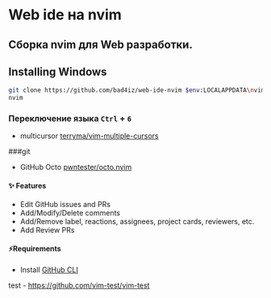 # Web ide на nvim
## Сборка nvim для Web разработки.


## Installing Windows
```bash
git clone https://github.com/bad4iz/web-ide-nvim $env:LOCALAPPDATA\nvim
nvim
```

### Переключение языка `Ctrl` + `6`


- multicursor [terryma/vim-multiple-cursors](https://github.com/terryma/vim-multiple-cursors)

###git
- GitHub Octo [pwntester/octo.nvim](https://github.com/pwntester/octo.nvim)

#### ✨ Features

- Edit GitHub issues and PRs
- Add/Modify/Delete comments
- Add/Remove label, reactions, assignees, project cards, reviewers, etc.
- Add Review PRs
#### ⚡️Requirements

- Install [GitHub CLI](https://cli.github.com/)



test - https://github.com/vim-test/vim-test
